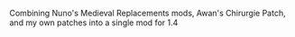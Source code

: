 Combining Nuno's Medieval Replacements mods, Awan's Chirurgie Patch, and my own patches into a single mod for 1.4
